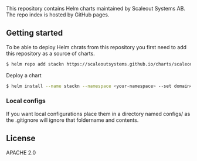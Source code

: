 

This repository contains Helm charts maintained by Scaleout Systems AB. The repo index is hosted by GitHub pages.

## Getting started
To be able to deploy Helm chrats from this repository you first need to add this repository as a source of charts.

```bash
$ helm repo add stackn https://scaleoutsystems.github.io/charts/scaleout/stackn
```

Deploy a chart
```bash
$ helm install --name stackn --namespace <your-namespace> --set domain=<your.domain.name> stackn
```

### Local configs
If you want local configurations place them in a directory named configs/ as the .gitignore will ignore that foldername and contents.

## License
APACHE 2.0